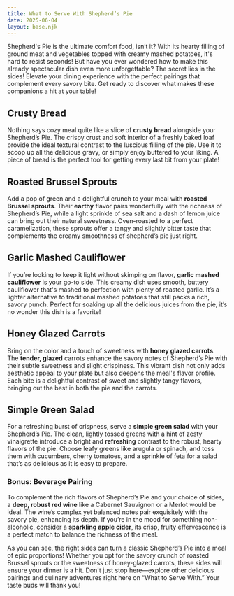 ```yaml
---  
title: What to Serve With Shepherd’s Pie  
date: 2025-06-04  
layout: base.njk  
---
```


Shepherd's Pie is the ultimate comfort food, isn’t it? With its hearty filling of ground meat and vegetables topped with creamy mashed potatoes, it's hard to resist seconds! But have you ever wondered how to make this already spectacular dish even more unforgettable? The secret lies in the sides! Elevate your dining experience with the perfect pairings that complement every savory bite. Get ready to discover what makes these companions a hit at your table!

## **Crusty Bread**

Nothing says cozy meal quite like a slice of **crusty bread** alongside your Shepherd’s Pie. The crispy crust and soft interior of a freshly baked loaf provide the ideal textural contrast to the luscious filling of the pie. Use it to scoop up all the delicious gravy, or simply enjoy buttered to your liking. A piece of bread is the perfect tool for getting every last bit from your plate!

## **Roasted Brussel Sprouts**

Add a pop of green and a delightful crunch to your meal with **roasted Brussel sprouts**. Their **earthy** flavor pairs wonderfully with the richness of Shepherd’s Pie, while a light sprinkle of sea salt and a dash of lemon juice can bring out their natural sweetness. Oven-roasted to a perfect caramelization, these sprouts offer a tangy and slightly bitter taste that complements the creamy smoothness of shepherd’s pie just right.

## **Garlic Mashed Cauliflower**

If you’re looking to keep it light without skimping on flavor, **garlic mashed cauliflower** is your go-to side. This creamy dish uses smooth, buttery cauliflower that's mashed to perfection with plenty of roasted garlic. It’s a lighter alternative to traditional mashed potatoes that still packs a rich, savory punch. Perfect for soaking up all the delicious juices from the pie, it’s no wonder this dish is a favorite!

## **Honey Glazed Carrots**

Bring on the color and a touch of sweetness with **honey glazed carrots**. The **tender, glazed** carrots enhance the savory notes of Shepherd’s Pie with their subtle sweetness and slight crispiness. This vibrant dish not only adds aesthetic appeal to your plate but also deepens the meal's flavor profile. Each bite is a delightful contrast of sweet and slightly tangy flavors, bringing out the best in both the pie and the carrots.

## **Simple Green Salad**

For a refreshing burst of crispness, serve a **simple green salad** with your Shepherd’s Pie. The clean, lightly tossed greens with a hint of zesty vinaigrette introduce a bright and **refreshing** contrast to the robust, hearty flavors of the pie. Choose leafy greens like arugula or spinach, and toss them with cucumbers, cherry tomatoes, and a sprinkle of feta for a salad that’s as delicious as it is easy to prepare.

### Bonus: Beverage Pairing

To complement the rich flavors of Shepherd’s Pie and your choice of sides, a **deep, robust red wine** like a Cabernet Sauvignon or a Merlot would be ideal. The wine’s complex yet balanced notes pair exquisitely with the savory pie, enhancing its depth. If you’re in the mood for something non-alcoholic, consider a **sparkling apple cider**, its crisp, fruity effervescence is a perfect match to balance the richness of the meal.

As you can see, the right sides can turn a classic Shepherd’s Pie into a meal of epic proportions! Whether you opt for the savory crunch of roasted Brussel sprouts or the sweetness of honey-glazed carrots, these sides will ensure your dinner is a hit. Don't just stop here—explore other delicious pairings and culinary adventures right here on “What to Serve With.” Your taste buds will thank you!